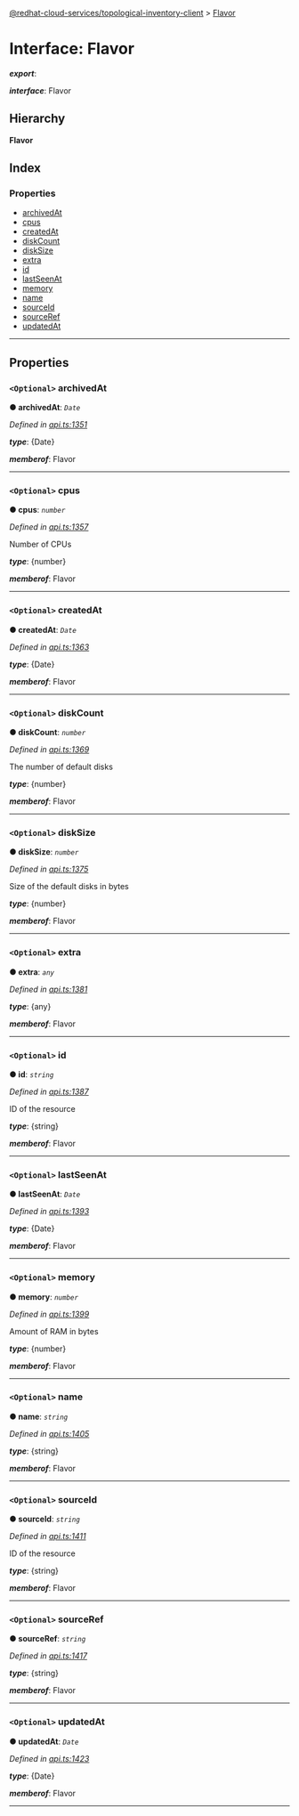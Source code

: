 [@redhat-cloud-services/topological-inventory-client](../README.md) > [Flavor](../interfaces/flavor.md)

# Interface: Flavor

*__export__*: 

*__interface__*: Flavor

## Hierarchy

**Flavor**

## Index

### Properties

* [archivedAt](flavor.md#archivedat)
* [cpus](flavor.md#cpus)
* [createdAt](flavor.md#createdat)
* [diskCount](flavor.md#diskcount)
* [diskSize](flavor.md#disksize)
* [extra](flavor.md#extra)
* [id](flavor.md#id)
* [lastSeenAt](flavor.md#lastseenat)
* [memory](flavor.md#memory)
* [name](flavor.md#name)
* [sourceId](flavor.md#sourceid)
* [sourceRef](flavor.md#sourceref)
* [updatedAt](flavor.md#updatedat)

---

## Properties

<a id="archivedat"></a>

### `<Optional>` archivedAt

**● archivedAt**: *`Date`*

*Defined in [api.ts:1351](https://github.com/karelhala/javascript-clients/blob/master/packages/topological-inventory/api.ts#L1351)*

*__type__*: {Date}

*__memberof__*: Flavor

___
<a id="cpus"></a>

### `<Optional>` cpus

**● cpus**: *`number`*

*Defined in [api.ts:1357](https://github.com/karelhala/javascript-clients/blob/master/packages/topological-inventory/api.ts#L1357)*

Number of CPUs

*__type__*: {number}

*__memberof__*: Flavor

___
<a id="createdat"></a>

### `<Optional>` createdAt

**● createdAt**: *`Date`*

*Defined in [api.ts:1363](https://github.com/karelhala/javascript-clients/blob/master/packages/topological-inventory/api.ts#L1363)*

*__type__*: {Date}

*__memberof__*: Flavor

___
<a id="diskcount"></a>

### `<Optional>` diskCount

**● diskCount**: *`number`*

*Defined in [api.ts:1369](https://github.com/karelhala/javascript-clients/blob/master/packages/topological-inventory/api.ts#L1369)*

The number of default disks

*__type__*: {number}

*__memberof__*: Flavor

___
<a id="disksize"></a>

### `<Optional>` diskSize

**● diskSize**: *`number`*

*Defined in [api.ts:1375](https://github.com/karelhala/javascript-clients/blob/master/packages/topological-inventory/api.ts#L1375)*

Size of the default disks in bytes

*__type__*: {number}

*__memberof__*: Flavor

___
<a id="extra"></a>

### `<Optional>` extra

**● extra**: *`any`*

*Defined in [api.ts:1381](https://github.com/karelhala/javascript-clients/blob/master/packages/topological-inventory/api.ts#L1381)*

*__type__*: {any}

*__memberof__*: Flavor

___
<a id="id"></a>

### `<Optional>` id

**● id**: *`string`*

*Defined in [api.ts:1387](https://github.com/karelhala/javascript-clients/blob/master/packages/topological-inventory/api.ts#L1387)*

ID of the resource

*__type__*: {string}

*__memberof__*: Flavor

___
<a id="lastseenat"></a>

### `<Optional>` lastSeenAt

**● lastSeenAt**: *`Date`*

*Defined in [api.ts:1393](https://github.com/karelhala/javascript-clients/blob/master/packages/topological-inventory/api.ts#L1393)*

*__type__*: {Date}

*__memberof__*: Flavor

___
<a id="memory"></a>

### `<Optional>` memory

**● memory**: *`number`*

*Defined in [api.ts:1399](https://github.com/karelhala/javascript-clients/blob/master/packages/topological-inventory/api.ts#L1399)*

Amount of RAM in bytes

*__type__*: {number}

*__memberof__*: Flavor

___
<a id="name"></a>

### `<Optional>` name

**● name**: *`string`*

*Defined in [api.ts:1405](https://github.com/karelhala/javascript-clients/blob/master/packages/topological-inventory/api.ts#L1405)*

*__type__*: {string}

*__memberof__*: Flavor

___
<a id="sourceid"></a>

### `<Optional>` sourceId

**● sourceId**: *`string`*

*Defined in [api.ts:1411](https://github.com/karelhala/javascript-clients/blob/master/packages/topological-inventory/api.ts#L1411)*

ID of the resource

*__type__*: {string}

*__memberof__*: Flavor

___
<a id="sourceref"></a>

### `<Optional>` sourceRef

**● sourceRef**: *`string`*

*Defined in [api.ts:1417](https://github.com/karelhala/javascript-clients/blob/master/packages/topological-inventory/api.ts#L1417)*

*__type__*: {string}

*__memberof__*: Flavor

___
<a id="updatedat"></a>

### `<Optional>` updatedAt

**● updatedAt**: *`Date`*

*Defined in [api.ts:1423](https://github.com/karelhala/javascript-clients/blob/master/packages/topological-inventory/api.ts#L1423)*

*__type__*: {Date}

*__memberof__*: Flavor

___

